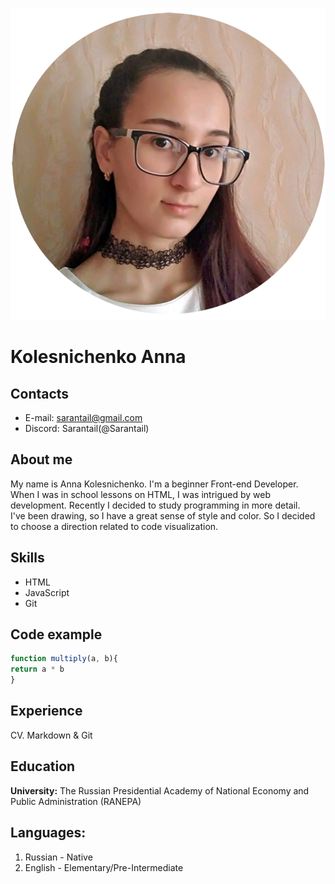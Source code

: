 ![Photo](./pictures/cv.png)
# Kolesnichenko Anna
## Contacts

* E-mail: sarantail@gmail.com
* Discord: Sarantail(@Sarantail)

## About me

My name is Anna Kolesnichenko. I'm a beginner Front-end Developer.\
When I was in school lessons on HTML, I was intrigued by web development. 
Recently I decided to study programming in more detail.\
I've been drawing, so I have a great sense of style and color.
So I decided to choose a direction related to code visualization.

## Skills

* HTML
* JavaScript
* Git

## Code example

```javascript
function multiply(a, b){
return a * b
}
```
## Experience

CV. Markdown & Git

## Education

**University:** The Russian Presidential Academy of National Economy and Public Administration (RANEPA)

## Languages:

1. Russian - Native
2. English - Elementary/Pre-Intermediate